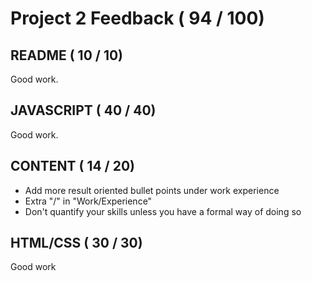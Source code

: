 # Project 2 Feedback ( 94 / 100)

## README ( 10 / 10)

Good work.

## JAVASCRIPT ( 40 / 40)

Good work.

## CONTENT ( 14 / 20)

- Add more result oriented bullet points under work experience
- Extra "/" in "Work/Experience"
- Don't quantify your skills unless you have a formal way of doing so

## HTML/CSS ( 30 / 30)

Good work
